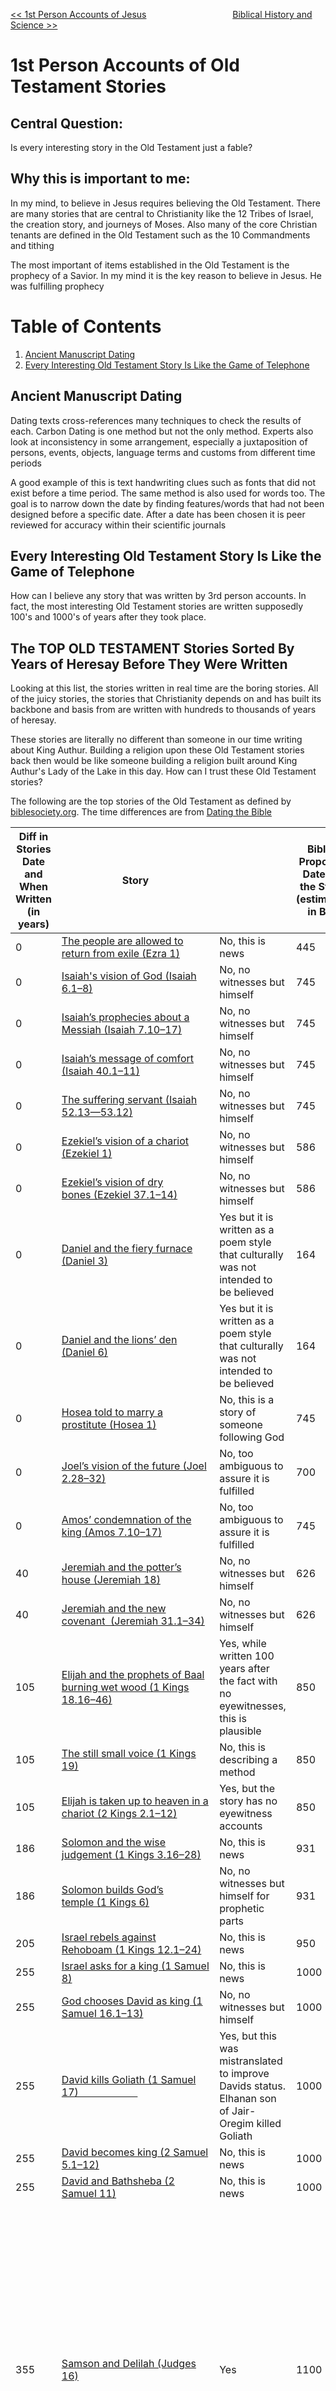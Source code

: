 [<< 1st Person Accounts of Jesus](https://letter-to-christian-scholars.github.io/Letter-to-Christian-Scholars/1st-Person-Accounts-Of-Jesus.html)
&nbsp;&nbsp;&nbsp;&nbsp;&nbsp;&nbsp;&nbsp;&nbsp;&nbsp;&nbsp;&nbsp;&nbsp;&nbsp;&nbsp;&nbsp;&nbsp;&nbsp;&nbsp;&nbsp;&nbsp;&nbsp;&nbsp;&nbsp;&nbsp;&nbsp;&nbsp;&nbsp;&nbsp;&nbsp;&nbsp;&nbsp;&nbsp;&nbsp; 
[Biblical History and Science >>](https://letter-to-christian-scholars.github.io/Letter-to-Christian-Scholars/Biblical-History-And-Science.html)



# 1st Person Accounts of Old Testament Stories


## Central Question:
Is every interesting story in the Old Testament just a fable?



## Why this is important to me:

In my mind, to believe in Jesus requires believing the Old Testament. There are many stories that are central to Christianity like the 12 Tribes of Israel, the creation story, and journeys of Moses. Also many of the core Christian tenants are defined in the Old Testament such as the 10 Commandments and tithing

The most important of items established in the Old Testament is the prophecy of a Savior. In my mind it is the key reason to believe in Jesus. He was fulfilling prophecy

# Table of Contents
1. [Ancient Manuscript Dating](#ancient-manuscript-dating)
2. [Every Interesting Old Testament Story Is Like the Game of Telephone](#every-interesting-old-testament-story-is-like-the-game-of-telephone)


## Ancient Manuscript Dating

Dating texts cross-references many techniques to check the results of each. Carbon Dating is one method but not the only method. Experts also look at inconsistency in some arrangement, especially a juxtaposition of persons, events, objects, language terms and customs from different time periods

A good example of this is  text handwriting clues such as fonts that did not exist before a time period. The same method is also used for words too. The goal is to narrow down the date by finding features/words that had not been designed before a specific date. 
After a date has been chosen it is peer reviewed for accuracy within their scientific journals


## Every Interesting Old Testament Story Is Like the Game of Telephone
How can I believe any story that was written by 3rd person accounts. In fact, the most interesting Old Testament stories are written supposedly 100's and 1000's of years after they took place. 



## The TOP OLD TESTAMENT Stories Sorted By Years of Heresay Before They Were Written

Looking at this list, the stories written in real time are the boring stories. All of the juicy stories, the stories that Christianity depends on and has built its backbone and basis from are written with hundreds to thousands of years of heresay. 

These stories are literally no different than someone in our time writing about King Authur. Building a religion upon these Old Testament stories back then would be like someone building a religion built around King Authur's Lady of the Lake in this day. How can I trust these Old Testament stories?

The following are the top stories of the Old Testament as defined by [biblesociety.org](https://www.biblesociety.org.uk/explore-the-bible/bible-articles/famous-stories-in-the-bible/). The time differences are from [Dating the Bible](https://en.wikipedia.org/wiki/Dating_the_Bible)

| Diff in Stories Date and When Written (in years) | Story                                                                                                                                                       |                                                                                                     | Bibles Proposed Date for the Story (estimated in BC) | Actual Date the Story Was Written (in BC) | Previous Influential Mythology                                                                                                                 | Example Similarities                                                                                                                                                                                                                                                                                                                                                                                                                                                                                                                                                                                                                                                                  |
| ------------------------------------------------ | ----------------------------------------------------------------------------------------------------------------------------------------------------------- | --------------------------------------------------------------------------------------------------- | ---------------------------------------------------- | ----------------------------------------- | ---------------------------------------------------------------------------------------------------------------------------------------------- | ------------------------------------------------------------------------------------------------------------------------------------------------------------------------------------------------------------------------------------------------------------------------------------------------------------------------------------------------------------------------------------------------------------------------------------------------------------------------------------------------------------------------------------------------------------------------------------------------------------------------------------------------------------------------------------- |
| 0                                                | [The people are allowed to return from exile (Ezra 1)](https://www.biblesociety.org.uk/explore-the-bible/read/eng/GNB/Ezra/1/)                              | No, this is news                                                                                    | 445                                                  | 445                                       |                                                                                                                                                |                                                                                                                                                                                                                                                                                                                                                                                                                                                                                                                                                                                                                                                                                       |
| 0                                                | [Isaiah's vision of God (Isaiah 6.1–8)](https://www.biblesociety.org.uk/explore-the-bible/read/eng/GNB/Isa/6/highlight:1/)                                  | No, no witnesses but himself                                                                        | 745                                                  | 745                                       |                                                                                                                                                |                                                                                                                                                                                                                                                                                                                                                                                                                                                                                                                                                                                                                                                                                       |
| 0                                                | [Isaiah’s prophecies about a Messiah (Isaiah 7.10–17)](https://www.biblesociety.org.uk/explore-the-bible/read/eng/GNB/Isa/7/highlight:10/)                  | No, no witnesses but himself                                                                        | 745                                                  | 745                                       |                                                                                                                                                |                                                                                                                                                                                                                                                                                                                                                                                                                                                                                                                                                                                                                                                                                       |
| 0                                                | [Isaiah’s message of comfort (Isaiah 40.1–11)](https://www.biblesociety.org.uk/explore-the-bible/read/eng/GNB/Isa/40/highlight:1/)                          | No, no witnesses but himself                                                                        | 745                                                  | 745                                       |                                                                                                                                                |                                                                                                                                                                                                                                                                                                                                                                                                                                                                                                                                                                                                                                                                                       |
| 0                                                | [The suffering servant (Isaiah 52.13—53.12)](https://www.biblesociety.org.uk/explore-the-bible/read/eng/GNB/Isa/52/highlight:13/)                           | No, no witnesses but himself                                                                        | 745                                                  | 745                                       |                                                                                                                                                |                                                                                                                                                                                                                                                                                                                                                                                                                                                                                                                                                                                                                                                                                       |
| 0                                                | [Ezekiel’s vision of a chariot (Ezekiel 1)](https://www.biblesociety.org.uk/explore-the-bible/read/eng/GNB/Ezek/1/)                                         | No, no witnesses but himself                                                                        | 586                                                  | 586                                       |                                                                                                                                                |                                                                                                                                                                                                                                                                                                                                                                                                                                                                                                                                                                                                                                                                                       |
| 0                                                | [Ezekiel’s vision of dry bones (Ezekiel 37.1–14)](https://www.biblesociety.org.uk/explore-the-bible/read/eng/GNB/Ezek/37/highlight:1/)                      | No, no witnesses but himself                                                                        | 586                                                  | 586                                       |                                                                                                                                                |                                                                                                                                                                                                                                                                                                                                                                                                                                                                                                                                                                                                                                                                                       |
| 0                                                | [Daniel and the fiery furnace (Daniel 3)](https://www.biblesociety.org.uk/explore-the-bible/read/eng/GNB/Dan/3/)                                            | Yes but it is written as a poem style that culturally was not intended to be believed               | 164                                                  | 164                                       |                                                                                                                                                |                                                                                                                                                                                                                                                                                                                                                                                                                                                                                                                                                                                                                                                                                       |
| 0                                                | [Daniel and the lions’ den (Daniel 6)](https://www.biblesociety.org.uk/explore-the-bible/read/eng/GNB/Dan/6/)                                               | Yes but it is written as a poem style that culturally was not intended to be believed               | 164                                                  | 164                                       |                                                                                                                                                |                                                                                                                                                                                                                                                                                                                                                                                                                                                                                                                                                                                                                                                                                       |
| 0                                                | [Hosea told to marry a prostitute (Hosea 1)](https://www.biblesociety.org.uk/explore-the-bible/read/eng/GNB/Hos/1/)                                         | No, this is a story of someone following God                                                        | 745                                                  | 745                                       |                                                                                                                                                |                                                                                                                                                                                                                                                                                                                                                                                                                                                                                                                                                                                                                                                                                       |
| 0                                                | [Joel’s vision of the future (Joel 2.28–32)](https://www.biblesociety.org.uk/explore-the-bible/read/eng/GNB/Joel/2/highlight:28/)                           | No, too ambiguous to assure it is fulfilled                                                         | 700                                                  | 700                                       |                                                                                                                                                |                                                                                                                                                                                                                                                                                                                                                                                                                                                                                                                                                                                                                                                                                       |
| 0                                                | [Amos’ condemnation of the king (Amos 7.10–17)](https://www.biblesociety.org.uk/explore-the-bible/read/eng/GNB/Amos/7/highlight:10/)                        | No, too ambiguous to assure it is fulfilled                                                         | 745                                                  | 745                                       |                                                                                                                                                |                                                                                                                                                                                                                                                                                                                                                                                                                                                                                                                                                                                                                                                                                       |
| 40                                               | [Jeremiah and the potter’s house (Jeremiah 18)](https://www.biblesociety.org.uk/explore-the-bible/read/eng/GNB/Jer/18/)                                     | No, no witnesses but himself                                                                        | 626                                                  | 586                                       |                                                                                                                                                |                                                                                                                                                                                                                                                                                                                                                                                                                                                                                                                                                                                                                                                                                       |
| 40                                               | [Jeremiah and the new covenant  (Jeremiah 31.1–34)](https://www.biblesociety.org.uk/explore-the-bible/read/eng/GNB/Jer/31/highlight:1/)                     | No, no witnesses but himself                                                                        | 626                                                  | 586                                       |                                                                                                                                                |                                                                                                                                                                                                                                                                                                                                                                                                                                                                                                                                                                                                                                                                                       |
| 105                                              | [Elijah and the prophets of Baal burning wet wood (1 Kings 18.16–46)](https://www.biblesociety.org.uk/explore-the-bible/read/eng/GNB/1Kgs/18/highlight:16/) | Yes, while written 100 years after the fact with no eyewitnesses, this is plausible                 | 850                                                  | 745                                       |                                                                                                                                                |                                                                                                                                                                                                                                                                                                                                                                                                                                                                                                                                                                                                                                                                                       |
| 105                                              | [The still small voice (1 Kings 19)](https://www.biblesociety.org.uk/explore-the-bible/read/eng/GNB/1Kgs/19/)                                               | No, this is describing a method                                                                     | 850                                                  | 745                                       |                                                                                                                                                |                                                                                                                                                                                                                                                                                                                                                                                                                                                                                                                                                                                                                                                                                       |
| 105                                              | [Elijah is taken up to heaven in a chariot (2 Kings 2.1–12)](https://www.biblesociety.org.uk/explore-the-bible/read/eng/GNB/2Kgs/2/highlight:1/)            | Yes, but the story has no eyewitness accounts                                                       | 850                                                  | 745                                       |                                                                                                                                                |                                                                                                                                                                                                                                                                                                                                                                                                                                                                                                                                                                                                                                                                                       |
| 186                                              | [Solomon and the wise judgement (1 Kings 3.16–28)](https://www.biblesociety.org.uk/explore-the-bible/read/eng/GNB/1Kgs/3/highlight:16/)                     | No, this is news                                                                                    | 931                                                  | 745                                       |                                                                                                                                                |                                                                                                                                                                                                                                                                                                                                                                                                                                                                                                                                                                                                                                                                                       |
| 186                                              | [Solomon builds God’s temple (1 Kings 6)](https://www.biblesociety.org.uk/explore-the-bible/read/eng/GNB/1Kgs/6/)                                           | No, no witnesses but himself for prophetic parts                                                    | 931                                                  | 745                                       |                                                                                                                                                |                                                                                                                                                                                                                                                                                                                                                                                                                                                                                                                                                                                                                                                                                       |
| 205                                              | [Israel rebels against Rehoboam (1 Kings 12.1–24)](https://www.biblesociety.org.uk/explore-the-bible/read/eng/GNB/1Kgs/12/highlight:1/)                     | No, this is news                                                                                    | 950                                                  | 745                                       |                                                                                                                                                |                                                                                                                                                                                                                                                                                                                                                                                                                                                                                                                                                                                                                                                                                       |
| 255                                              | [Israel asks for a king (1 Samuel 8)](https://www.biblesociety.org.uk/explore-the-bible/read/eng/GNB/1Sam/8/)                                               | No, this is news                                                                                    | 1000                                                 | 745                                       |                                                                                                                                                |                                                                                                                                                                                                                                                                                                                                                                                                                                                                                                                                                                                                                                                                                       |
| 255                                              | [God chooses David as king (1 Samuel 16.1–13)](https://www.biblesociety.org.uk/explore-the-bible/read/eng/GNB/1Sam/16/highlight:1/)                         | No, no witnesses but himself                                                                        | 1000                                                 | 745                                       |                                                                                                                                                |                                                                                                                                                                                                                                                                                                                                                                                                                                                                                                                                                                                                                                                                                       |
| 255                                              | [David kills Goliath (1 Samuel 17)                      ](https://www.biblesociety.org.uk/explore-the-bible/read/eng/GNB/1Sam/17/)                          | Yes, but this was mistranslated to improve Davids status. Elhanan son of Jair-Oregim killed Goliath | 1000                                                 | 745                                       |                                                                                                                                                |                                                                                                                                                                                                                                                                                                                                                                                                                                                                                                                                                                                                                                                                                       |
| 255                                              | [David becomes king (2 Samuel 5.1–12)](https://www.biblesociety.org.uk/explore-the-bible/read/eng/GNB/2Sam/5/highlight:1/)                                  | No, this is news                                                                                    | 1000                                                 | 745                                       |                                                                                                                                                |                                                                                                                                                                                                                                                                                                                                                                                                                                                                                                                                                                                                                                                                                       |
| 255                                              | [David and Bathsheba (2 Samuel 11)](https://www.biblesociety.org.uk/explore-the-bible/read/eng/GNB/2Sam/11/)                                                | No, this is news                                                                                    | 1000                                                 | 745                                       |                                                                                                                                                |                                                                                                                                                                                                                                                                                                                                                                                                                                                                                                                                                                                                                                                                                       |
| 355                                              | [Samson and Delilah (Judges 16)](https://www.biblesociety.org.uk/explore-the-bible/read/eng/GNB/Judg/16/)                                                   | Yes                                                                                                 | 1100                                                 | 745                                       | Heracles and Enkidu                                                                                                                            | <sup><sub>Heracles and Samson both slew a lion bare-handed (the former killed the Nemean lion).<sup>\[32\]\[1\]</sup> Likewise, they were both believed to have once been extremely thirsty and drunk water which poured out from a rock,<sup>\[55\]</sup> and to have torn down the gates of a city.<sup>\[55\]</sup> They were both betrayed by a woman (Heracles by Deianira, Samson by Delilah),<sup>\[32\]</sup> who led them to their respective dooms.<sup>\[32\]</sup> Both heroes, champions of their respective peoples, die by their own hands:<sup>\[</sup>    </sup></sub>                                                                                                                     |
| 406                                              | [Jonah (Jonah 1–4)](https://www.biblesociety.org.uk/explore-the-bible/read/eng/GNB/Jonah/1/)                                                                | Yes                                                                                                 | 746                                                  | 340                                       | Many (1000+ BC)                                                                                                                                | <sup><sub>Several myths and legends told of a hero being swallowed by a sea monster. Almost all of them have some parallel to Jonah’s story. The sun myth pictured the descending sun in the west as being swallowed by a monster only to reappear in the east. It was known in Persia and in Egypt. Jonah’s parallel is that he travels west, is swallowed in the west, and returns in the darkness of the fish’s belly to appear in the east. But if this myth had any influence on Jonah’s author, he has changed it completely. Now it takes place in history, with natural creatures in the roles, and testifies to the authority of God’s word and will over creation and human history. </sup></sub>|
| 425                                              | [Gideon fights the Midianites (Judges 6–7)](https://www.biblesociety.org.uk/explore-the-bible/read/eng/GNB/Judg/6/)                                         | No, this is news                                                                                    | 1170                                                 | 745                                       |                                                                                                                                                |                                                                                                                                                                                                                                                                                                                                                                                                                                                                                                                                                                                                                                                                                       |
| 455                                              | [Deborah leads God’s people (Judges 4–5)](https://www.biblesociety.org.uk/explore-the-bible/read/eng/GNB/Judg/4/)                                           | No, this is news                                                                                    | 1200                                                 | 745                                       |                                                                                                                                                |                                                                                                                                                                                                                                                                                                                                                                                                                                                                                                                                                                                                                                                                                       |
| 655                                              | [Entering the Promised Land (Joshua 3)](https://www.biblesociety.org.uk/explore-the-bible/read/eng/GNB/Josh/3/)                                             | Yes                                                                                                 | 1400                                                 | 745                                       |                                                                                                                                                |                                                                                                                                                                                                                                                                                                                                                                                                                                                                                                                                                                                                                                                                                       |
| 700                                              | [Ruth and Naomi (Ruth 1–4)](https://www.biblesociety.org.uk/explore-the-bible/read/eng/GNB/Ruth/1/)                                                         | No, no witnesses but herself for prophetic parts                                                    | 1100                                                 | 400                                       |                                                                                                                                                |                                                                                                                                                                                                                                                                                                                                                                                                                                                                                                                                                                                                                                                                                       |
| 702                                              | [Judah is taken into exile in Babylon (2 Kings 24—25)](https://www.biblesociety.org.uk/explore-the-bible/read/eng/GNB/2Kgs/24/)                             | No, this is news                                                                                    | 1447                                                 | 745                                       |                                                                                                                                                |                                                                                                                                                                                                                                                                                                                                                                                                                                                                                                                                                                                                                                                                                       |
| 828                                              | [The fall of Jericho (Joshua 5.13–6.27)](https://www.biblesociety.org.uk/explore-the-bible/read/eng/GNB/Josh/5/highlight:13/)                               | Yes                                                                                                 | 1573                                                 | 745                                       |                                                                                                                                                |                                                                                                                                                                                                                                                                                                                                                                                                                                                                                                                                                                                                                                                                                       |
| 971                                              | [The death of Moses (Deuteronomy 34)](https://www.biblesociety.org.uk/explore-the-bible/read/eng/GNB/Deut/34/)                                              | Yes                                                                                                 | 1271                                                 | 300                                       |                                                                                                                                                |                                                                                                                                                                                                                                                                                                                                                                                                                                                                                                                                                                                                                                                                                       |
| 1000                                             | [Moses and the burning bush (Exodus 3.1–15)](https://www.biblesociety.org.uk/explore-the-bible/read/eng/GNB/Exod/3/highlight:1/)                            | Yes                                                                                                 | 1300                                                 | 300                                       |                                                                                                                                                |                                                                                                                                                                                                                                                                                                                                                                                                                                                                                                                                                                                                                                                                                       |
| 1000                                             | The ten plagues (Exodus 7.6–11.10)                                                                                                                          | Yes                                                                                                 | 1300                                                 | 300                                       |                                                                                                                                                |                                                                                                                                                                                                                                                                                                                                                                                                                                                                                                                                                                                                                                                                                       |
| 1000                                             | Crossing the Red Sea (Exodus 13.17–14.31)                                                                                                                   | Yes                                                                                                 | 1300                                                 | 300                                       |                                                                                                                                                |                                                                                                                                                                                                                                                                                                                                                                                                                                                                                                                                                                                                                                                                                       |
| 1000                                             | [Manna and quail (Exodus 16)](https://www.biblesociety.org.uk/explore-the-bible/read/eng/GNB/Exod/16/)                                                      | Yes                                                                                                 | 1300                                                 | 300                                       |                                                                                                                                                |                                                                                                                                                                                                                                                                                                                                                                                                                                                                                                                                                                                                                                                                                       |
| 1000                                             | [Exploring Canaan (Numbers 13.1—14.12)](https://www.biblesociety.org.uk/explore-the-bible/read/eng/GNB/Num/13/highlight:1/)                                 | Yes                                                                                                 | 1300                                                 | 300                                       |                                                                                                                                                |                                                                                                                                                                                                                                                                                                                                                                                                                                                                                                                                                                                                                                                                                       |
| 1000                                             | [Balaam’s donkey (Numbers 22.21–38)](https://www.biblesociety.org.uk/explore-the-bible/read/eng/GNB/Num/22/highlight:21/)                                   | Yes                                                                                                 | 1300                                                 | 300                                       |                                                                                                                                                |                                                                                                                                                                                                                                                                                                                                                                                                                                                                                                                                                                                                                                                                                       |
| 1000                                             | [The Ten Commandments (Deuteronomy 5.1–22)](https://www.biblesociety.org.uk/explore-the-bible/read/eng/GNB/Deut/5/highlight:1/)                             | Yes                                                                                                 | 1300                                                 | 300                                       | Egyptian Book of the Dead (2600)                                                                                                               | <sup><sub>Book of the Dead: “I have not blasphemed.”. “I have not stolen.” “I have not committed adultery, I have not lain with men.” </sup></sub>                                                                                                                                                                                                                                                                                                                                                                                                                                                                                                                                                          |
| 1091                                             | [The birth of Moses (Exodus 1.8–2.10)](http://www.biblesociety.org.uk/explore-the-bible/read/eng/GNB/Exod/1/highlight:8/)                                   | Yes                                                                                                 | 1391                                                 | 300                                       |  Sargon of Akkad's Akkadian                                                                                                                    | <sup><sub>My mother, the high priestess, conceived; in secret she bore me. She set me in a basket of rushes, with bitumen she sealed my lid. She cast me into the river which rose over me.  </sup></sub>                                                                                                                                                                                                                                                                                                                                                                                                                                                                                                   |
| 1155                                             | [Joseph the dreamer (Genesis 37–45)](http://www.biblesociety.org.uk/explore-the-bible/read/eng/GNB/Gen/37/)                                                 | Yes                                                                                                 | 1900                                                 | 745                                       |                                                                                                                                                |                                                                                                                                                                                                                                                                                                                                                                                                                                                                                                                                                                                                                                                                                       |
| 1255                                             | The call of Abraham (Genesis 12.1–9 and 17.1–8)                                                                                                             | Yes                                                                                                 | 2000                                                 | 745                                       | Phrixus Sacrifice Story                                                                                                                        | <sup><sub>The divine command to sacrifice one’s son. divine promises of a land to be inherited by a hero’s descendants </sup></sub>                                                                                                                                                                                                                                                                                                                                                                                                                                                                                                                                                                         |
| 1255                                             | [Three visitors to Abraham (Genesis 18.1–15)](https://www.biblesociety.org.uk/explore-the-bible/read/eng/GNB/Gen/18/highlight:1/)                           | Yes                                                                                                 | 2000                                                 | 745                                       |                                                                                                                                                |                                                                                                                                                                                                                                                                                                                                                                                                                                                                                                                                                                                                                                                                                       |
| 2505                                             | [The tower of Babel (Genesis 11.1–9)](https://www.biblesociety.org.uk/explore-the-bible/read/eng/GNB/Gen/11/highlight:1/)                                   | Yes                                                                                                 | 3250                                                 | 745                                       | [Enmerkar and the Lord of Aratta (2100 BC)](https://en.wikipedia.org/wiki/Enmerkar_and_the_Lord_of_Aratta "Enmerkar and the Lord of Aratta")   | <sup><sub>The wise and knowing lord of the Land, the expert of the gods, chosen for wisdom, the lord of Eridug, shall change the speech in their mouths, as many as he had placed there, and so the speech of mankind is truly one."  </sup></sub>                                                                                                                                                                                                                                                                                                                                                                                                                                                         |
| 4755                                             | [Noah and the flood (Genesis 6.9–9.17)](https://www.biblesociety.org.uk/explore-the-bible/read/eng/GNB/Gen/6/highlight:9/)                                  | Yes                                                                                                 | 5500                                                 | 745                                       | Epic of Gilgamesh (1800 BC)                                                                                                                    | <sup><sub>A man is warned of an imminent flood by a god and is instructed to build a large boat in order to survive. The dimensions of the boat are 120 cubits; the building materials are wood, pitch, and reeds; and there are six decks. After the flood, the boat lands on a mountaintop where the man sends out a series of birds to find dry land. He eventually lets all the people and animals free and sacrifices to the god that saved him. </sup></sub>                                                                                                                                                                                                                                          |
| 5255                                             | [Creation and the fall (Genesis 1–3)](https://www.biblesociety.org.uk/explore-the-bible/read/eng/GNB/Gen/1/)                                                | Yes                                                                                                 | 6000                                                 | 745                                       | [ Gathas of Zarathushtra Yasna](https://en.wikipedia.org/wiki/Gathas#Excerpts,%20http://www.zarathushtra.com/z/article/biblicalconnection.htm) | <sup><sub>Yasna 44.3 :4-5: “who made the routes of the sun and stars? By whom the moon waxes and wanes?”  </sup></sub>                                                                                                                                                                                                                                                                                                                                                                                                                                                                                                                                                                                      |


*Almost every scholar does not believe any of these*
*Most stories were made to build myths that assist a current political need*




### [<< 1st Person Accounts of Jesus](https://letter-to-christian-scholars.github.io/Letter-to-Christian-Scholars/1st-Person-Accounts-Of-Jesus.html) &nbsp; [Biblical History and Science >>](https://letter-to-christian-scholars.github.io/Letter-to-Christian-Scholars/Biblical-History-And-Science.html)


# Letter Sections
- [Letter](https://letter-to-christian-scholars.github.io/Letter-to-Christian-Scholars/index.html)
- [Preface: Belief Change Bias](https://letter-to-christian-scholars.github.io/Letter-to-Christian-Scholars/preface.html)
- Abuse And Oppression
  * [Brutality In Gods Name](https://letter-to-christian-scholars.github.io/Letter-to-Christian-Scholars/Brutality-In-Gods-Name.html)
  * [Christianity the Religion of your Oppression](https://letter-to-christian-scholars.github.io/Letter-to-Christian-Scholars/Christianity-The-Religion-Of-Your-Oppression.html)
  * [Christianity Vs Love of All Mankind](https://letter-to-christian-scholars.github.io/Letter-to-Christian-Scholars/Christianity-vs-Love-Of-All-Humankind.html)
  * [Rapture Anxiety](https://letter-to-christian-scholars.github.io/Letter-to-Christian-Scholars/Rapture-Anxiety.html)
  * [Sexual Abuse Epidemic and Cover-Ups](https://letter-to-christian-scholars.github.io/Letter-to-Christian-Scholars/Sexual-Abuse-Epidemic-And-Cover-Ups.html)
  * [Slavery Justification via Bible](https://letter-to-christian-scholars.github.io/Letter-to-Christian-Scholars/Slavery-Justification-Via-Bible.html)
- Bible Accuracy
  * [1st Person Accounts of Jesus](https://letter-to-christian-scholars.github.io/Letter-to-Christian-Scholars/1st-Person-Accounts-Of-Jesus.html)
  * [1st Person Old Testament](https://letter-to-christian-scholars.github.io/Letter-to-Christian-Scholars/1st-Person-Old-Testament.html)
  * [Biblical History and Science](https://letter-to-christian-scholars.github.io/Letter-to-Christian-Scholars/Biblical-History-And-Science.html)
  * [Josephus and Jesus](https://letter-to-christian-scholars.github.io/Letter-to-Christian-Scholars/Josephus-And-Jesus.html)
  * [Nicene Creed](https://letter-to-christian-scholars.github.io/Letter-to-Christian-Scholars/Nicene-Creed.html)
  * [New Testament Contradictions](https://letter-to-christian-scholars.github.io/Letter-to-Christian-Scholars/New-Testament-Contradictions.html)
- Trust In God
  * [Evils of Unchecked Dogma](https://letter-to-christian-scholars.github.io/Letter-to-Christian-Scholars/Evils-Of-Unchecked-Dogma.html)
  * [Grooming and Conditioning](https://letter-to-christian-scholars.github.io/Letter-to-Christian-Scholars/Grooming-And-Conditioning-In-Christianity.html)
  * [Happiness and Religion](https://letter-to-christian-scholars.github.io/Letter-to-Christian-Scholars/Happiness-And-Religion.html)
  * [Miracles and Big Data](https://letter-to-christian-scholars.github.io/Letter-to-Christian-Scholars/Miracles-And-Big-Data.html)
  * [Morals and God](https://letter-to-christian-scholars.github.io/Letter-to-Christian-Scholars/Morals-And-God.html)
  * [Spirit](https://letter-to-christian-scholars.github.io/Letter-to-Christian-Scholars/Spirit.html)
